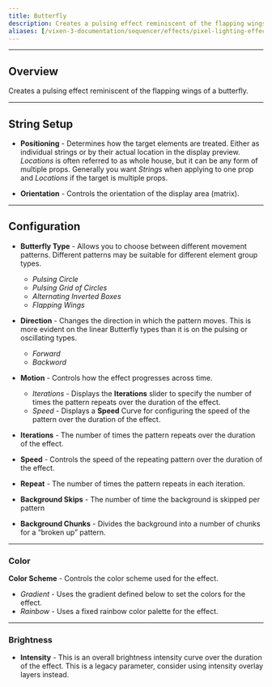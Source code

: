 ```yaml
---
title: Butterfly
description: Creates a pulsing effect reminiscent of the flapping wings of a butterfly.
aliases: [/vixen-3-documentation/sequencer/effects/pixel-lighting-effects/butterfly/]
---
```


---

## Overview

Creates a pulsing effect reminiscent of the flapping wings of a butterfly.

---

## String Setup

  * **Positioning** - Determines how the target elements are treated.  Either as individual strings or by their actual location in the display preview.
                      *Locations* is often referred to as whole house, but it can be any form of multiple props. 
                      Generally you want *Strings* when applying to one prop and *Locations* if the target is multiple props.
  
  * **Orientation** - Controls the orientation of the display area (matrix).
---

## Configuration

* **Butterfly Type** - Allows you to choose between different movement patterns.  Different patterns may be suitable for different element group types.
    * _Pulsing Circle_ 
    * _Pulsing Grid of Circles_ 
    * _Alternating Inverted Boxes_ 
    * _Flapping Wings_ 
    
* **Direction** - Changes the direction in which the pattern moves.  This is more evident on the linear Butterfly types than it is on the pulsing or oscillating types.
    * _Forward_ 
    * _Backword_ 

* **Motion** - Controls how the effect progresses across time.
    * _Iterations_ - Displays the **Iterations** slider to specify the number of times the pattern repeats over the duration of the effect.
    * _Speed_ - Displays a **Speed** Curve for configuring the speed of the pattern over the duration of the effect.

* **Iterations** - The number of times the pattern repeats over the duration of the effect.

* **Speed** - Controls the speed of the repeating pattern over the duration of the effect.

* **Repeat** -  The number of times the pattern repeats in each iteration.

* **Background Skips** - The number of time the background is skipped per pattern

* **Background Chunks** -  Divides the background into a number of chunks for a &#8220;broken up&#8221; pattern.


---

### Color

**Color Scheme** - Controls the color scheme used for the effect.
* _Gradient_ - Uses the gradient defined below to set the colors for the effect.
* _Rainbow_ - Uses a fixed rainbow color palette for the effect.

---

### Brightness

* **Intensity** - This is an overall brightness intensity curve over the duration of the effect.
                  This is a legacy parameter, consider using intensity overlay layers instead.
